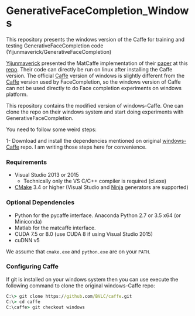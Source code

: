 # GenerativeFaceCompletion_Windows
This repository presents the windows version of the Caffe for training and testing GenerativeFaceCompletion code (Yijunmaverick/GenerativeFaceCompletion)

[Yijunmaverick]() presented the MatCaffe implementation of their [paper](http://openaccess.thecvf.com/content_cvpr_2017/papers/Li_Generative_Face_Completion_CVPR_2017_paper.pdf) at this [repo](https://github.com/Yijunmaverick/GenerativeFaceCompletion). Their code can directly be run on linux after installing the Caffe version. The official [Caffe](https://github.com/BVLC/caffe/tree/windows) version of windows is slightly different from the [Caffe](https://github.com/Yijunmaverick/GenerativeFaceCompletion/tree/master/include/caffe) version used by FaceCompletion, so the windows version of Caffe can not be used directly to do Face completion experiments on windows platform.

This repository contains the modified version of windows-Caffe. One can clone the repo on their windows system and start doing experiments with GenerativeFaceCompletion.

You need to follow some weird steps:

1- Download and install the dependencies mentioned on original [windows-Caffe](https://github.com/BVLC/caffe/tree/windows) repo. I am writing those steps here for convenience.

### Requirements

 - Visual Studio 2013 or 2015
     - Technically only the VS C/C++ compiler is required (cl.exe)
 - [CMake](https://cmake.org/) 3.4 or higher (Visual Studio and [Ninja](https://ninja-build.org/) generators are supported)

### Optional Dependencies

 - Python for the pycaffe interface. Anaconda Python 2.7 or 3.5 x64 (or Miniconda)
 - Matlab for the matcaffe interface.
 - CUDA 7.5 or 8.0 (use CUDA 8 if using Visual Studio 2015)
 - cuDNN v5

 We assume that `cmake.exe` and `python.exe` are on your `PATH`.
 
### Configuring Caffe

If git is installed on your windows system then you can use execute the following command to clone the original windows-Caffe repo:
```cmd
C:\> git clone https://github.com/BVLC/caffe.git
C:\> cd caffe
C:\caffe> git checkout windows
```

